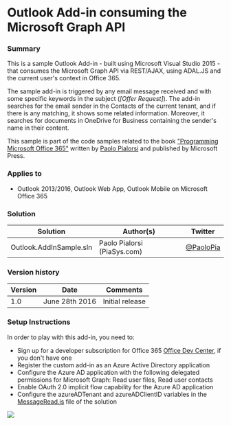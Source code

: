 # Outlook Add-in consuming the Microsoft Graph API

### Summary ###
This is a sample Outlook Add-in - built using Microsoft Visual Studio 2015 - that consumes the Microsoft Graph API via REST/AJAX, using ADAL.JS and the current user's context in Office 365.

The sample add-in is triggered by any email message received and with some specific keywords in the subject (*[Offer Request]*). The add-in searches for the email sender in the Contacts of the current tenant, and if there is any matching, it shows some related information. Moreover, it searches for documents in OneDrive for Business containing the sender's name in their content.

This sample is part of the code samples related to the book ["Programming Microsoft Office 365"](https://www.microsoftpressstore.com/store/programming-microsoft-office-365-includes-current-book-9781509300914) written by [Paolo Pialorsi](https://twitter.com/PaoloPia) and published by Microsoft Press.

### Applies to ###
-  Outlook 2013/2016, Outlook Web App, Outlook Mobile on Microsoft Office 365

### Solution ###
Solution | Author(s) | Twitter
---------|-----------|--------
Outlook.AddInSample.sln | Paolo Pialorsi (PiaSys.com) | [@PaoloPia](https://twitter.com/PaoloPia)

### Version history ###
Version  | Date | Comments
---------| -----| --------
1.0  | June 28th 2016 | Initial release

### Setup Instructions ###
In order to play with this add-in, you need to:

-  Sign up for a developer subscription for Office 365 [Office Dev Center](http://dev.office.com/), if you don't have one
-  Register the custom add-in as an Azure Active Directory application
-  Configure the Azure AD application with the following delegated permissions for Microsoft Graph: Read user files, Read user contacts
-  Enable OAuth 2.0 implicit flow capability for the Azure AD application
-  Configure the azureADTenant and azureADClientID variables in the [MessageRead.js](./Outlook.AddInSampleWeb/MessageRead.js) file of the solution


<img src="https://pnptelemetry.azurewebsites.net/pnp-officeaddins/samples/Outlook.AddInSample" />